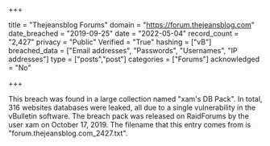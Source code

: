 +++

title = "Thejeansblog Forums"
domain = "https://forum.thejeansblog.com"
date_breached = "2019-09-25"
date = "2022-05-04"
record_count = "2,427"
privacy = "Public"
Verified = "True"
hashing = ["vB"]
breached_data = ["Email addresses", "Passwords", "Usernames", "IP addresses"]
type = ["posts","post"]
categories = ["Forums"]
acknowledged = "No"


+++


This breach was found in a large collection named "xam's DB Pack". In total, 316 websites databases were leaked, all due to a single vulnerability in the vBulletin software. The breach pack was released on RaidForums by the user xam on October 17, 2019. The filename that this entry comes from is "forum.thejeansblog.com_2427.txt".

